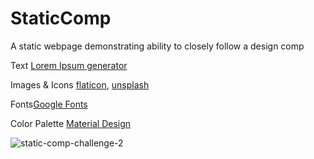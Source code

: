 # StaticComp
A static webpage demonstrating ability to closely follow a design comp


Text [Lorem Ipsum generator](https://loremipsum.io/ultimate-list-of-lorem-ipsum-generators/)

Images & Icons [flaticon](https://www.flaticon.com/), [unsplash](https://unsplash.com/)

Fonts[Google Fonts](https://fonts.google.com/)

Color Palette [Material Design](https://www.materialpalette.com/)



![static-comp-challenge-2](https://user-images.githubusercontent.com/102932448/180666642-8f4aebc6-6ca4-41da-b0c6-b104c1668cdb.jpeg)
